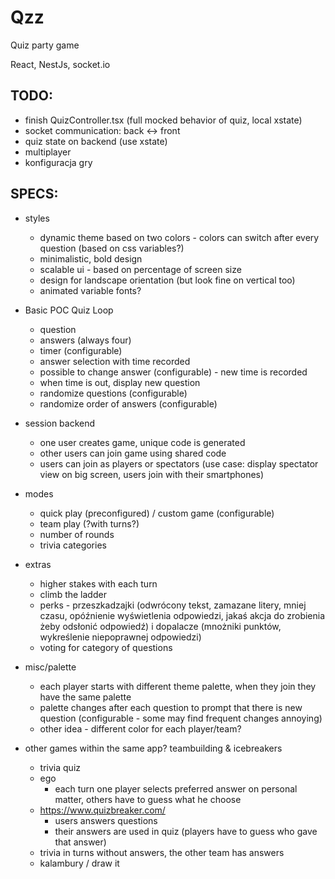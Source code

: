 # Qzz

Quiz party game

React, NestJs, socket.io

## TODO:

- finish QuizController.tsx (full mocked behavior of quiz, local xstate)
- socket communication: back <-> front
- quiz state on backend (use xstate)
- multiplayer
- konfiguracja gry

## SPECS:

- styles
  - dynamic theme based on two colors - colors can switch after every question (based on css variables?)
  - minimalistic, bold design
  - scalable ui - based on percentage of screen size
  - design for landscape orientation (but look fine on vertical too)
  - animated variable fonts?
- Basic POC Quiz Loop
  - question
  - answers (always four)
  - timer (configurable)
  - answer selection with time recorded
  - possible to change answer (configurable) - new time is recorded
  - when time is out, display new question
  - randomize questions (configurable)
  - randomize order of answers (configurable)
- session backend
  - one user creates game, unique code is generated
  - other users can join game using shared code
  - users can join as players or spectators (use case: display spectator view on big screen, users join with their smartphones)
- modes
  - quick play (preconfigured) / custom game (configurable)
  - team play (?with turns?)
  - number of rounds
  - trivia categories
- extras
  - higher stakes with each turn
  - climb the ladder
  - perks - przeszkadzajki (odwrócony tekst, zamazane litery, mniej czasu, opóźnienie wyświetlenia odpowiedzi, jakaś akcja do zrobienia żeby odsłonić odpowiedź) i dopalacze (mnożniki punktów, wykreślenie niepoprawnej odpowiedzi)
  - voting for category of questions
- misc/palette
  - each player starts with different theme palette, when they join they have the same palette
  - palette changes after each question to prompt that there is new question (configurable - some may find frequent changes annoying)
  - other idea - different color for each player/team?

- other games within the same app? teambuilding & icebreakers
  - trivia quiz
  - ego
    - each turn one player selects preferred answer on personal matter, others have to guess what he choose
  - https://www.quizbreaker.com/
    - users answers questions
    - their answers are used in quiz (players have to guess who gave that answer)
  - trivia in turns without answers, the other team has answers
  - kalambury / draw it